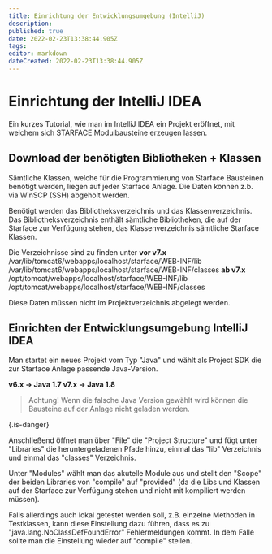 ```yaml
---
title: Einrichtung der Entwicklungsumgebung (IntelliJ)
description: 
published: true
date: 2022-02-23T13:38:44.905Z
tags: 
editor: markdown
dateCreated: 2022-02-23T13:38:44.905Z
---
```


# Einrichtung der IntelliJ IDEA
Ein kurzes Tutorial, wie man im IntelliJ IDEA ein Projekt eröffnet, mit welchem sich STARFACE Modulbausteine erzeugen lassen.

##  Download der benötigten Bibliotheken + Klassen

Sämtliche Klassen, welche für die Programmierung von Starface Bausteinen benötigt werden, liegen auf jeder Starface Anlage. Die Daten können z.b. via WinSCP (SSH) abgeholt werden.

Benötigt werden das Bibliotheksverzeichnis und das Klassenverzeichnis. Das Bibliotheksverzeichnis enthält sämtliche Bibliotheken, die auf der Starface zur Verfügung stehen, das Klassenverzeichnis sämtliche Starface Klassen.

Die Verzeichnisse sind zu finden unter
**vor v7.x**
/var/lib/tomcat6/webapps/localhost/starface/WEB-INF/lib
/var/lib/tomcat6/webapps/localhost/starface/WEB-INF/classes
**ab v7.x**
/opt/tomcat/webapps/localhost/starface/WEB-INF/lib
/opt/tomcat/webapps/localhost/starface/WEB-INF/classes

Diese Daten müssen nicht im Projektverzeichnis abgelegt werden.

## Einrichten der Entwicklungsumgebung IntelliJ IDEA

Man startet ein neues Projekt vom Typ "Java" und wählt als Project SDK die zur Starface Anlage passende Java-Version.

**v6.x → Java 1.7
v7.x → Java 1.8**

> Achtung! Wenn die falsche Java Version gewählt wird können die Bausteine auf der Anlage nicht geladen werden. 
> 
{.is-danger}

Anschließend öffnet man über "File" die "Project Structure" und fügt unter "Libraries" die heruntergeladenen Pfade hinzu, einmal das "lib" Verzeichnis und einmal das "classes" Verzeichnis.

Unter "Modules" wählt man das akutelle Module aus und stellt den "Scope" der beiden Libraries von "compile" auf "provided" (da die Libs und Klassen auf der Starface zur Verfügung stehen und nicht mit kompiliert werden müssen).

Falls allerdings auch lokal getestet werden soll, z.B. einzelne Methoden in Testklassen, kann diese Einstellung dazu führen, dass es zu "java.lang.NoClassDefFoundError" Fehlermeldungen kommt. In dem Falle sollte man die Einstellung wieder auf "compile" stellen.
